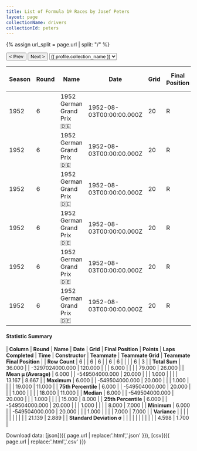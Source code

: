 ```yaml
---
title: List of Formula 1® Races by Josef Peters
layout: page
collectionName: drivers
collectionId: peters
---
```


{% assign url_split = page.url | split: "/" %}
<div id="collection-navigation">
<button onclick="selector.options[selector.selectedIndex-1].value && (window.location = selector.options[selector.selectedIndex-1].value);">&lt; Prev</button>
<button onclick="selector.options[selector.selectedIndex+1].value && (window.location = selector.options[selector.selectedIndex+1].value);">Next &gt;</button>
<select id="selector" onchange="this.options[this.selectedIndex].value && (window.location = this.options[this.selectedIndex].value);">
  {% for collectionId in site.data[page.collectionName].refs %}
    {% if collectionId == page.collectionId %}
      {% assign selected = "selected" %}
    {% else %}
      {% assign selected = "" %}
    {% endif %}
    {% assign profile = site.data[page.collectionName][collectionId].profile %}
    <option value="/f1/{{ page.collectionName }}/{{ collectionId }}/{{ url_split[4] }}" {{ selected }}>{{ profile.collection_name }}</option>
  {% endfor %}
</select>
</div>

| Season | Round | Name | Date | Grid | Final Position | Points | Laps Completed | Time | Constructor | Teammate | Teammate Grid | Teammate Final Position |
|--|--|--|--|--|--|--|--|--|--|--|--|--|
| 1952 | 6 | 1952 German Grand Prix 🇩🇪 | 1952-08-03T00:00:00.000Z | 20 | R | 0.0 | 1 |   | Veritas 🇩🇪 | [Fritz Riess 🇩🇪](/f1/drivers/riess) | 12 | 7 |
| 1952 | 6 | 1952 German Grand Prix 🇩🇪 | 1952-08-03T00:00:00.000Z | 20 | R | 0.0 | 1 |   | Veritas 🇩🇪 | [Toni Ulmen 🇩🇪](/f1/drivers/ulmen) | 15 | 8 |
| 1952 | 6 | 1952 German Grand Prix 🇩🇪 | 1952-08-03T00:00:00.000Z | 20 | R | 0.0 | 1 |   | Veritas 🇩🇪 | [Hans Klenk 🇩🇪](/f1/drivers/klenk) | 8 | 11 |
| 1952 | 6 | 1952 German Grand Prix 🇩🇪 | 1952-08-03T00:00:00.000Z | 20 | R | 0.0 | 1 |   | Veritas 🇩🇪 | [Adolf Brudes 🇩🇪](/f1/drivers/brudes) | 19 | R |
| 1952 | 6 | 1952 German Grand Prix 🇩🇪 | 1952-08-03T00:00:00.000Z | 20 | R | 0.0 | 1 |   | Veritas 🇩🇪 | [Paul Pietsch 🇩🇪](/f1/drivers/pietsch) | 7 | R |
| 1952 | 6 | 1952 German Grand Prix 🇩🇪 | 1952-08-03T00:00:00.000Z | 20 | R | 0.0 | 1 |   | Veritas 🇩🇪 | [Theo Helfrich 🇩🇪](/f1/drivers/helfrich) | 18 | R |

#### Statistic Summary

| **Column** | **Round** | **Name** | **Date** | **Grid** | **Final Position** | **Points** | **Laps Completed** | **Time** | **Constructor** | **Teammate** | **Teammate Grid** | **Teammate Final Position** |
| **Row Count** | 6 |  | 6 | 6 |  | 6 | 6 |  |  |  | 6 | 3 |
| **Total Sum** | 36.000 |  | -3297024000.000 | 120.000 |  |  | 6.000 |  |  |  | 79.000 | 26.000 |
| **Mean μ (Average)** | 6.000 |  | -549504000.000 | 20.000 |  |  | 1.000 |  |  |  | 13.167 | 8.667 |
| **Maximum** | 6.000 |  | -549504000.000 | 20.000 |  |  | 1.000 |  |  |  | 19.000 | 11.000 |
| **75th Percentile** | 6.000 |  | -549504000.000 | 20.000 |  |  | 1.000 |  |  |  | 18.000 | 11.000 |
| **Median** | 6.000 |  | -549504000.000 | 20.000 |  |  | 1.000 |  |  |  | 15.000 | 8.000 |
| **25th Percentile** | 6.000 |  | -549504000.000 | 20.000 |  |  | 1.000 |  |  |  | 8.000 | 7.000 |
| **Minimum** | 6.000 |  | -549504000.000 | 20.000 |  |  | 1.000 |  |  |  | 7.000 | 7.000 |
| **Variance** |  |  |  |  |  |  |  |  |  |  | 21.139 | 2.889 |
| **Standard Deviation σ** |  |  |  |  |  |  |  |  |  |  | 4.598 | 1.700 |

Download data: [json]({{ page.url | replace:'.html','.json' }}), [csv]({{ page.url | replace:'.html','.csv' }})
